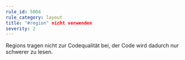 ```yaml
---
rule_id: 5004
rule_category: layout
title: "#region" nicht verwenden
severity: 2
---
```

Regions tragen nicht zur Codequalität bei, der Code wird dadurch nur schwerer zu lesen.